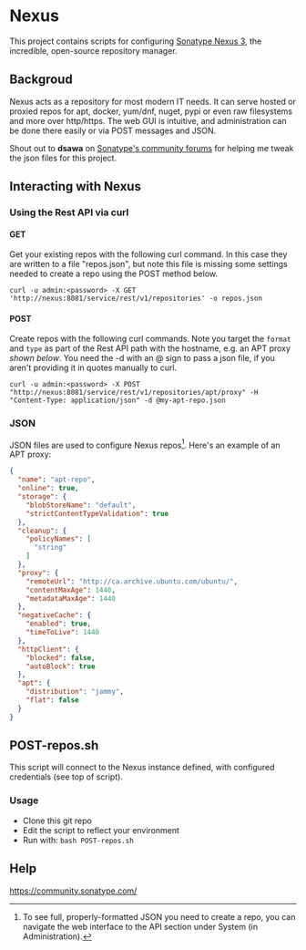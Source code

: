 # Nexus

This project contains scripts for configuring [Sonatype Nexus 3](https://www.sonatype.com/products/repository-oss-download "Download Nexus OSS"), the incredible, open-source repository manager.

## Backgroud
Nexus acts as a repository for most modern IT needs. It can serve hosted or proxied repos for apt, docker, yum/dnf, nuget, pypi or even raw filesystems and more over http/https. The web GUI is intuitive, and administration can be done there easily or via POST messages and JSON.

Shout out to **dsawa** on [Sonatype's community forums](https://community.sonatype.com "sonatype | community") for helping me tweak the json files for this project.

## Interacting with Nexus
### Using the Rest API via curl
#### GET
Get your existing repos with the following curl command. In this case they are written to a file "repos.json", but note this file is missing some settings needed to create a repo using the POST method below.

`curl -u admin:<password> -X GET 'http://nexus:8081/service/rest/v1/repositories' -o repos.json`


#### POST
Create repos with the following curl commands. Note you target the `format` and `type` as part of the Rest API path with the hostname, e.g. an APT proxy *shown below*.
You need the -d with an @ sign to pass a json file, if you aren't providing it in quotes manually to curl. 

`curl -u admin:<password> -X POST "http://nexus:8081/service/rest/v1/repositories/apt/proxy" -H "Content-Type: application/json" -d @my-apt-repo.json`

### JSON
JSON files are used to configure Nexus repos[^note]. Here's an example of an APT proxy:
```json
{
  "name": "apt-repo",
  "online": true,
  "storage": {
    "blobStoreName": "default",
    "strictContentTypeValidation": true
  },
  "cleanup": {
    "policyNames": [
      "string"
    ]
  },
  "proxy": {
    "remoteUrl": "http://ca.archive.ubuntu.com/ubuntu/",
    "contentMaxAge": 1440,
    "metadataMaxAge": 1440
  },
  "negativeCache": {
    "enabled": true,
    "timeToLive": 1440
  },
  "httpClient": {
    "blocked": false,
    "autoBlock": true
  },
  "apt": {
    "distribution": "jammy",
    "flat": false
  }
}
```

[^note]:
    To see full, properly-formatted JSON you need to create a repo, you can navigate the web interface to the API section under System (in Administration).


## POST-repos.sh
This script will connect to the Nexus instance defined, with configured credentials (see top of script). 

### Usage
* Clone this git repo
* Edit the script to reflect your environment
* Run with: `bash POST-repos.sh`

## Help
https://community.sonatype.com/
